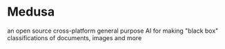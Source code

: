 # Medusa
an open source cross-platform general purpose AI for making "black box" classifications of documents, images and more 
